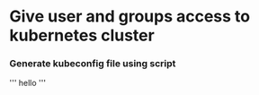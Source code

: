# Give user and groups access to kubernetes cluster

### Generate kubeconfig file using script
'''
hello
'''
